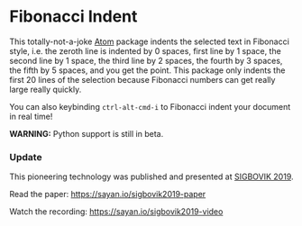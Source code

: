 # Fibonacci Indent

This totally-not-a-joke [Atom](https://atom.io/) package indents the selected text in Fibonacci style, i.e. the zeroth line is indented by 0 spaces, first line by 1 space, the second line by 1 space, the third line by 2 spaces, the fourth by 3 spaces, the fifth by 5 spaces, and you get the point. This package only indents the first 20 lines of the selection because Fibonacci numbers can get really large really quickly.

You can also keybinding `ctrl-alt-cmd-i` to Fibonacci indent your document in real time!

**WARNING:** Python support is still in beta.

### Update

This pioneering technology was published and presented at [SIGBOVIK 2019](http://sigbovik.org/2019).

Read the paper: https://sayan.io/sigbovik2019-paper

Watch the recording: https://sayan.io/sigbovik2019-video
